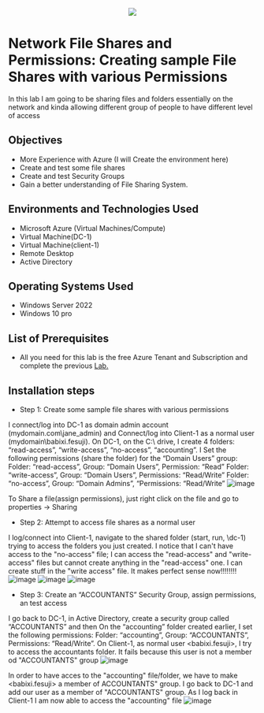 <p align="center">
<img src="https://rb.gy/z4mg2" />
</p>

<h1>Network File Shares and Permissions: Creating sample File Shares with various Permissions</h1>

In this lab I am going to be sharing files and folders essentially on the network and kinda allowing different group of people to have different level of access

<h2>Objectives</h2>

-  More Experience with Azure (I will Create the environment here)
-  Create and test some file shares
-  Create and test Security Groups
-  Gain a better understanding of File Sharing System.

<h2>Environments and Technologies Used</h2>

- Microsoft Azure (Virtual Machines/Compute)
- Virtual Machine(DC-1)
- Virtual Machine(client-1)
- Remote Desktop
- Active Directory

<h2>Operating Systems Used</h2>

-  Windows Server 2022
-  Windows 10 pro

<h2>List of Prerequisites</h2>

-  All you need for this lab is the free Azure Tenant and Subscription and complete the previous <a href="https://github.com/danielbangm/Users-ad">Lab. </a>

<h2>Installation steps</h2>

-  Step 1: Create some sample file shares with various permissions 

I connect/log into DC-1 as domain admin account (mydomain.com\jane_admin) and Connect/log into Client-1 as a normal user (mydomain\babixi.fesuji). On DC-1, on the C:\ drive, I create 4 folders: “read-access”, “write-access”, “no-access”, “accounting”. I Set the following permissions (share the folder) for the “Domain Users” group:
Folder: “read-access”, Group: “Domain Users”, Permission: “Read”
Folder: “write-access”,  Group: “Domain Users”, Permissions: “Read/Write”
Folder: “no-access”, Group: “Domain Admins”, “Permissions: “Read/Write”
![image](https://github.com/danielbangm/NFS-File/assets/22795502/ff965b23-9f96-4fe6-99d3-60449a71001b)

To Share a file(assign permissions), just right click on the file and go to properties -> Sharing

-  Step 2: Attempt to access file shares as a normal user

I log/connect into Client-1, navigate to the shared folder (start, run, \\dc-1) trying to access the folders you just created. I notice that I can't have access to the "no-access" file; I can access the "read-access" and "write-access" files but cannot create anything in the "read-access" one. I can create stuff in the "write access" file. It makes perfect sense now!!!!!!!!
![image](https://github.com/danielbangm/NFS-File/assets/22795502/8b9c79d8-f99f-4b23-ba05-34d0b3b0063c)
![image](https://github.com/danielbangm/NFS-File/assets/22795502/08b15eec-50fa-4838-bbce-bcb6ba84a9a3)
![image](https://github.com/danielbangm/NFS-File/assets/22795502/399776bd-4700-4752-a086-356287f0fefd)

-  Step 3: Create an “ACCOUNTANTS” Security Group, assign permissions, an test access

I go back to DC-1, in Active Directory, create a security group called “ACCOUNTANTS” and then On the “accounting” folder created earlier, I set the following permissions: Folder: “accounting”, Group: “ACCOUNTANTS”, Permissions: “Read/Write”. On Client-1, as normal user <babixi.fesuji>, I try to access the accountants folder. It fails because this user is not a member od "ACCOUNTANTS" group
![image](https://github.com/danielbangm/NFS-File/assets/22795502/7447d4d5-b205-4ead-8381-90b74b5718bb)

In order to have acces to the "accounting" file/folder, we have to make <babixi.fesuji> a member of ACCOUNTANTS" group. I go back to DC-1 and add our user as a member of "ACCOUNTANTS" group. As I log back in Client-1 I am now able to access the "accounting" file
![image](https://github.com/danielbangm/NFS-File/assets/22795502/a04ece79-3ccc-4f42-b4fb-0a49a07088bd)

